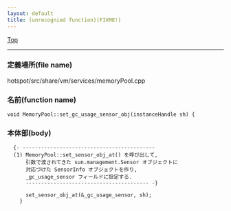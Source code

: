 ```yaml
---
layout: default
title: (unrecognied function)(FIXME!)
---
```

[Top](../index.html)

--- 
### 定義場所(file name)
hotspot/src/share/vm/services/memoryPool.cpp

### 名前(function name)
```
void MemoryPool::set_gc_usage_sensor_obj(instanceHandle sh) {
```

### 本体部(body)
```
  {- -------------------------------------------
  (1) MemoryPool::set_sensor_obj_at() を呼び出して, 
      引数で渡されてきた sun.management.Sensor オブジェクトに
      対応づけた SensorInfo オブジェクトを作り, 
      _gc_usage_sensor フィールドに設定する.
      ---------------------------------------- -}

	  set_sensor_obj_at(&_gc_usage_sensor, sh);
	}
	
```


